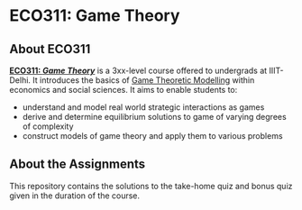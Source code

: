 # ECO311: Game Theory

## About ECO311

**[ECO311: *Game Theory*](https://techtree.iiitd.edu.in/viewDescription/filename?=ECO311)** is a 3xx-level course offered to undergrads at IIIT-Delhi. It introduces the basics of [Game Theoretic Modelling](https://en.wikipedia.org/wiki/Game_theory) within economics and social sciences.
It aims to enable students to:

- understand and model real world strategic interactions as games
- derive and determine equilibrium solutions to game of varying degrees of complexity
- construct models of game theory and apply them to various problems

## About the Assignments

This repository contains the solutions to the take-home quiz and bonus quiz given in the duration of the course.
